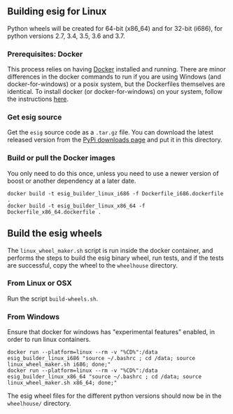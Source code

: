 ## Building esig for Linux

Python wheels will be created for 64-bit (x86_64)
and for 32-bit (i686), for python versions 2.7, 3.4, 3.5, 3.6 and 3.7. 

### Prerequisites: Docker

This process relies on having [Docker](https://docs.docker.com/)
installed and running.  There are minor differences in the docker commands to
run if you are using Windows (and docker-for-windows) or a posix system, but
the Dockerfiles themselves are identical.
To install docker (or docker-for-windows) on your system, follow the instructions
[here](https://docs.docker.com/).

### Get esig source

Get the ```esig``` source code as a ```.tar.gz``` file.  You can download
the latest released version from the [PyPi downloads page](https://pypi.org/project/esig/#files)
and put it in this directory.

### Build or pull the Docker images

You only need to do this once, unless you need to use a newer version of boost or another dependency at a
later date.
```
docker build -t esig_builder_linux_i686 -f Dockerfile_i686.dockerfile .
docker build -t esig_builder_linux_x86_64 -f Dockerfile_x86_64.dockerfile .
```

## Build the esig wheels 

The ```linux_wheel_maker.sh``` script is run inside the docker container, and performs the steps to build the esig binary wheel, run tests, and if the tests are successful, copy the wheel to the ```wheelhouse``` directory.


### From Linux or OSX

Run the script `build-wheels.sh`.

### From Windows

Ensure that docker for windows has "experimental features" enabled, in order to run linux containers.
```
docker run --platform=linux --rm -v "%CD%":/data esig_builder_linux_i686 "source ~/.bashrc ; cd /data; source linux_wheel_maker.sh i686; done;"
docker run --platform=linux --rm -v "%CD%":/data esig_builder_linux_x86_64 "source ~/.bashrc ; cd /data; source linux_wheel_maker.sh x86_64; done;"
```

The esig wheel files for the different python versions should now be in the ```wheelhouse/``` directory.
